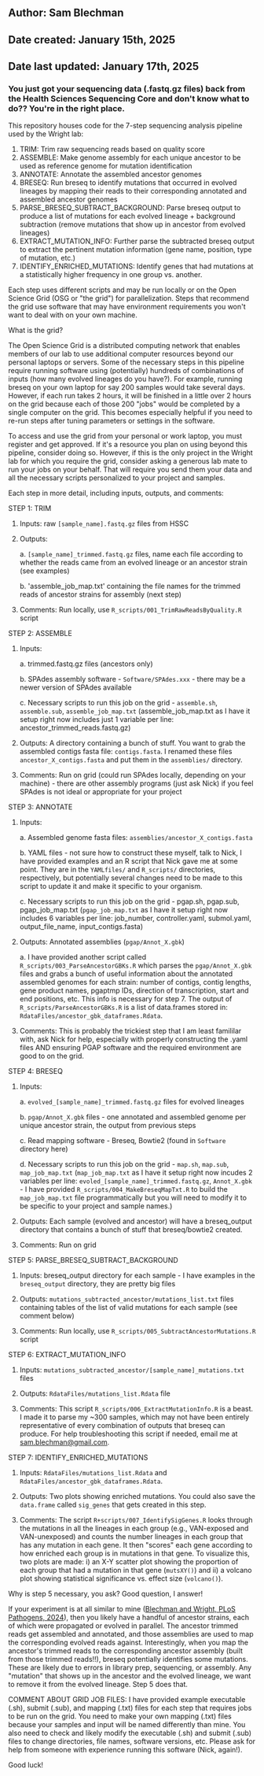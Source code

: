 ## Author: Sam Blechman
## Date created: January 15th, 2025
## Date last updated: January 17th, 2025

### You just got your sequencing data (.fastq.gz files) back from the Health Sciences Sequencing Core and don't know what to do?? You're in the right place.

This repository houses code for the 7-step sequencing analysis pipeline used by the Wright lab:
1. TRIM: Trim raw sequencing reads based on quality score
2. ASSEMBLE: Make genome assembly for each unique ancestor to be used as reference genome for mutation identification
3. ANNOTATE: Annotate the assembled ancestor genomes
4. BRESEQ: Run breseq to identify mutations that occurred in evolved lineages by mapping their reads to their corresponding annotated and assembled ancestor genomes
5. PARSE_BRESEQ_SUBTRACT_BACKGROUND: Parse breseq output to produce a list of mutations for each evolved lineage + background subtraction (remove mutations that show up in ancestor from evolved lineages)
6. EXTRACT_MUTATION_INFO: Further parse the subtracted breseq output to extract the pertinent mutation information (gene name, position, type of mutation, etc.)
7. IDENTIFY_ENRICHED_MUTATIONS: Identify genes that had mutations at a statistically higher frequency in one group vs. another.

Each step uses different scripts and may be run locally or on the Open Science Grid (OSG or "the grid") for parallelization. Steps that recommend the grid use software that may have environment requirements you won't want to deal with on your own machine.

What is the grid?

The Open Science Grid is a distributed computing network that enables members of our lab to use additional computer resources beyond our personal laptops or servers. Some of the necessary steps in this pipeline require running software using (potentially) hundreds of combinations of inputs (how many evolved lineages do you have?). For example, running breseq on your own laptop for say 200 samples would take several days. However, if each run takes 2 hours, it will be finished in a little over 2 hours on the grid because each of those 200 "jobs" would be completed by a single computer on the grid. This becomes especially helpful if you need to re-run steps after tuning parameters or settings in the software.

To access and use the grid from your personal or work laptop, you must register and get approved. If it's a resource you plan on using beyond this pipeline, consider doing so. However, if this is the only project in the Wright lab for which you require the grid, consider asking a generous lab mate to run your jobs on your behalf. That will require you send them your data and all the necessary scripts personalized to your project and samples.

Each step in more detail, including inputs, outputs, and comments:

STEP 1: TRIM

1. Inputs: raw `[sample_name].fastq.gz` files from HSSC

2. Outputs: 

	a. `[sample_name]_trimmed.fastq.gz` files, name each file according to whether the reads came from an evolved lineage or an ancestor strain (see examples)
	
	b. 'assemble_job_map.txt' containing the file names for the trimmed reads of ancestor strains for assembly (next step)

3. Comments: Run locally, use `R_scripts/001_TrimRawReadsByQuality.R` script


STEP 2: ASSEMBLE

1. Inputs:

	a. trimmed.fastq.gz files (ancestors only)

	b. SPAdes assembly software - `Software/SPAdes.xxx` - there may be a newer version of SPAdes available

	c. Necessary scripts to run this job on the grid - `assemble.sh`, `assemble.sub`, `assemble_job_map.txt` (assemble_job_map.txt as I have it setup right now includes just 1 variable per line: ancestor_trimmed_reads.fastq.gz)

2. Outputs: A directory containing a bunch of stuff. You want to grab the assembled contigs fasta file: `contigs.fasta`. I renamed these files `ancestor_X_contigs.fasta` and put them in the `assemblies/` directory.

3. Comments: Run on grid (could run SPAdes locally, depending on your machine) - there are other assembly programs (just ask Nick) if you feel SPAdes is not ideal or appropriate for your project



STEP 3: ANNOTATE

1. Inputs:

	a. Assembled genome fasta files: `assemblies/ancestor_X_contigs.fasta`

	b. YAML files - not sure how to construct these myself, talk to Nick, I have provided examples and an R script that Nick gave me at some point. They are in the `YAMLfiles/` and `R_scripts/` directories, respectively, but potentially several changes need to be made to this script to update it and make it specific to your organism.

	c. Necessary scripts to run this job on the grid - pgap.sh, pgap.sub, pgap_job_map.txt (`pgap_job_map.txt` as I have it setup right now includes 6 variables per line: job_number, controller.yaml, submol.yaml, output_file_name, input_contigs.fasta)

2. Outputs: Annotated assemblies (`pgap/Annot_X.gbk`)

 	a. I have provided another script called `R_scripts/003_ParseAncestorGBKs.R` which parses the `pgap/Annot_X.gbk` files and grabs a bunch of useful information about the annotated assembled genomes for each strain: number of contigs, contig lengths, gene product names, pgaptmp IDs, direction of transcription, start and end positions, etc. This info is necessary for step 7. The output of `R_scripts/ParseAncestorGBKs.R` is a list of data.frames stored in: `RdataFiles/ancestor_gbk_dataframes.Rdata`.

3. Comments: This is probably the trickiest step that I am least famililar with, ask Nick for help, especially with properly constructing the .yaml files AND ensuring PGAP software and the required environment are good to on the grid.



STEP 4: BRESEQ

1. Inputs: 

	a. `evolved_[sample_name]_trimmed.fastq.gz` files for evolved lineages

	b. `pgap/Annot_X.gbk` files - one annotated and assembled genome per unique ancestor strain, the output from previous steps

	c. Read mapping software - Breseq, Bowtie2 (found in `Software` directory here)

	d. Necessary scripts to run this job on the grid - `map.sh`, `map.sub`, `map_job_map.txt` (`map_job_map.txt` as I have it setup right now incudes 2 variables per line: `evoled_[sample_name]_trimmed.fastq.gz`, `Annot_X.gbk` - I have provided `R_scripts/004_MakeBreseqMapTxt.R` to build the `map_job_map.txt` file programmatically but you will need to modify it to be specific to your project and sample names.)

2. Outputs: Each sample (evolved and ancestor) will have a breseq_output directory that contains a bunch of stuff that breseq/bowtie2 created.

3. Comments: Run on grid



STEP 5: PARSE_BRESEQ_SUBTRACT_BACKGROUND

1. Inputs: breseq_output directory for each sample - I have examples in the `breseq_output` directory, they are pretty big files

2. Outputs: `mutations_subtracted_ancestor/mutations_list.txt` files containing tables of the list of valid mutations for each sample (see comment below)

3. Comments: Run locally, use `R_scripts/005_SubtractAncestorMutations.R` script



STEP 6: EXTRACT_MUTATION_INFO

1. Inputs: `mutations_subtracted_ancestor/[sample_name]_mutations.txt` files

2. Outputs: `RdataFiles/mutations_list.Rdata` file

3. Comments: This script `R_scripts/006_ExtractMutationInfo.R` is a beast. I made it to parse my ~300 samples, which may not have been entirely representative of every combination of outputs that breseq can produce. For help troubleshooting this script if needed, email me at sam.blechman@gmail.com.



STEP 7: IDENTIFY_ENRICHED_MUTATIONS

1. Inputs: `RdataFiles/mutations_list.Rdata` and `RdataFiles/ancestor_gbk_dataframes.Rdata`.

2. Outputs: Two plots showing enriched mutations. You could also save the `data.frame` called `sig_genes` that gets created in this step.

3. Comments: The script `R+scripts/007_IdentifySigGenes.R` looks through the mutations in all the lineages in each group (e.g., VAN-exposed and VAN-unexposed) and counts the number lineages in each group that has any mutation in each gene. It then "scores" each gene according to how enriched each group is in mutations in that gene. To visualize this, two plots are made: i) an X-Y scatter plot showing the proportion of each group that had a mutation in that gene (`mutsXY()`) and ii) a volcano plot showing statistical significance vs. effect size (`volcano()`).


Why is step 5 necessary, you ask? Good question, I answer!

If your experiment is at all similar to mine ([Blechman and Wright, PLoS Pathogens, 2024](https://doi.org/10.1371/journal.ppat.1012422)), then you likely have a handful of ancestor strains, each of which were propagated or evolved in parallel. The ancestor trimmed reads get assembled and annotated, and those assemblies are used to map the corresponding evolved reads against. Interestingly, when you map the ancestor's trimmed reads to the corresponding ancestor assembly (built from those trimmed reads!!), breseq potentially identifies some mutations. These are likely due to errors in library prep, sequencing, or assembly. Any "mutation" that shows up in the ancestor and the evolved lineage, we want to remove it from the evolved lineage. Step 5 does that.


COMMENT ABOUT GRID JOB FILES:
I have provided example executable (.sh), submit (.sub), and mapping (.txt) files for each step that requires jobs to be run on the grid. You need to make your own mapping (.txt) files because your samples and input will be named differently than mine. You also need to check and likely modify the executable (.sh) and submit (.sub) files to change directories, file names, software versions, etc. Please ask for help from someone with experience running this software (Nick, again!).

Good luck!
